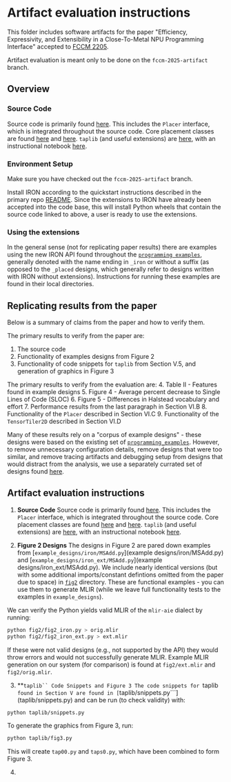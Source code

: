 # Artifact evaluation instructions

This folder includes software artifacts for the paper "Efficiency, Expressivity, and Extensibility in a Close-To-Metal NPU Programming Interface" accepted to [FCCM 2205](https://www.fccm.org/).

Artifact evaluation is meant only to be done on the ```fccm-2025-artifact``` branch.

## Overview

### Source Code

Source code is primarily found [here](../../../python/iron). This includes the ```Placer``` interface, which is integrated throughout the source code. Core placement classes are found [here](../../../python/iron/placers.py) and [here](../../../python/iron/placeable.py). ```taplib``` (and useful extensions) are  [here](../../../python/helpers/taplib), with an instructional notebook [here](../../../programming_examples/basic/tiling_exploration/introduction/).

### Environment Setup

Make sure you have checked out the ```fccm-2025-artifact``` branch.

Install IRON according to the quickstart instructions described in the primary repo [README](../../../README.md). Since the extensions to IRON have already been accepted into the code base, this will install Python wheels that contain the source code linked to above, a user is ready to use the extensions.

### Using the extensions

In the general sense (not for replicating paper results) there are examples using the new IRON API found throughout the [```programming examples```](../../../programming_examples/), generally denoted with the name ending in ```_iron``` or without a suffix (as opposed to the ```_placed``` designs, which generally refer to designs written with IRON without extensions). Instructions for running these examples are found in their local directories.

## Replicating results from the paper

Below is a summary of claims from the paper and how to verify them.

The primary results to verify from the paper are:
1. The source code
2. Functionality of examples designs from Figure 2
3. Functionality of code snippets for ```taplib``` from Section V.5, and generation of graphics in Figure 3

The primary results to verify from the evaluation are:
4. Table II - Features found in example designs
5. Figure 4 - Average percent decrease to Single Lines of Code (SLOC)
6. Figure 5 - Differences in Halstead vocabulary and effort
7. Performance results from the last paragraph in Section VI.B
8. Functionality of the ```Placer``` described in Section VI.C
9. Functionality of the ```TensorTiler2D``` described in Section VI.D

Many of these results rely on a "corpus of example designs" - these designs were based on the existing set of [```programming_examples```](../../../programming_examples/). However, to remove unnecessary configuration details, remove designs that were too similar, and remove tracing artifacts and debugging setup from designs that would distract from the analysis, we use a separately currated set of designs found [here](example_designs).

## Artifact evaluation instructions

1. **Source Code**
  Source code is primarily found [here](../../../python/iron). This includes the ```Placer``` interface, which is integrated throughout the source code. Core placement classes are found [here](../../../python/iron/placers.py) and [here](../../../python/iron/placeable.py). ```taplib``` (and useful extensions) are  [here](../../../python/helpers/taplib), with an instructional notebook [here](../../../programming_examples/basic/tiling_exploration/introduction/).

2. **Figure 2 Designs**
  The designs in Figure 2 are pared down examples from [```example_designs/iron/MSAdd.py```](example designs/iron/MSAdd.py) and [```example_designs/iron_ext/MSAdd.py```](example designs/iron_ext/MSAdd.py). We include nearly identical versions (but with some additional imports/constant defintions omitted from the paper due to space) in [```fig2```](fig2) directory. These are functional examples - you can use them to generate MLIR (while we leave full functionality tests to the examples in ```example_designs```).

  We can verify the Python yields valid MLIR of the ```mlir-aie``` dialect by running:
  ```bash
  python fig2/fig2_iron.py > orig.mlir
  python fig2/fig2_iron_ext.py > ext.mlir
  ```

  If these were not valid designs (e.g., not supported by the API) they would throw errors and would not successfully generate MLIR.
  Example MLIR generation on our system (for comparison) is found at ```fig2/ext.mlir``` and ```fig2/orig.mlir```.

3. **```taplib`` Code Snippets and Figure 3
  The code snippets for ```taplib``` found in Section V are found in [```taplib/snippets.py```](taplib/snippets.py) and can be run (to check validity) with:
  ```bash
  python taplib/snippets.py
  ```

  To generate the graphics from Figure 3, run:
  ```bash
  python taplib/fig3.py
  ```
  This will create ```tap00.py``` and ```taps0.py```, which have been combined to form Figure 3.

4. 